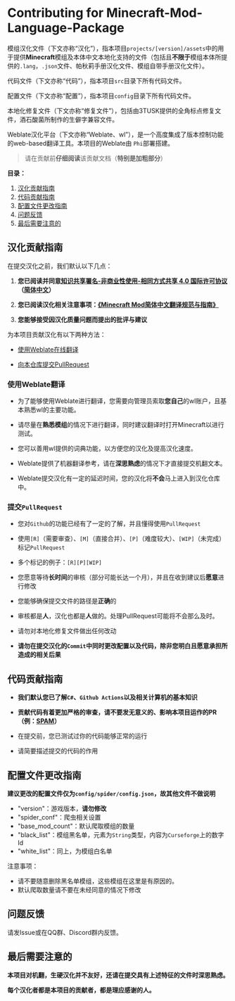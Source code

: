 # Contributing for Minecraft-Mod-Language-Package

模组汉化文件（下文亦称“汉化”），指本项目`projects/[version]/assets`中的用于提供**Minecraft**模组及本体中文本地化支持的文件（包括且**不限于**模组本体所提供的`.lang`，`.json`文件、帕秋莉手册汉化文件、模组自带手册汉化文件）。

代码文件（下文亦称“代码”），指本项目`src`目录下所有代码文件。

配置文件（下文亦称“配置”），指本项目`config`目录下所有代码文件。

本地化修复文件（下文亦称“修复文件”），包括由3TUSK提供的全角标点修复文件，酒石酸菌所制作的生僻字兼容文件。

Weblate汉化平台（下文亦称“Weblate、wl”），是一个高度集成了版本控制功能的web-based翻译工具。本项目的Weblate由    `Phi`部署搭建。

> 请在贡献前**仔细阅读**该贡献文档（**特别是加粗部分**）

**目录：**

1. [汉化贡献指南](#汉化贡献指南)
2. [代码贡献指南](#代码贡献指南)
3. [配置文件更改指南](#配置文件更改指南)
4. [问题反馈](#问题反馈)
5. [最后需要注意的](#最后需要注意的)

## 汉化贡献指南

在提交汉化之前，我们默认以下几点：

1. **您已阅读并同意[知识共享署名-非商业性使用-相同方式共享 4.0 国际许可协议](https://creativecommons.org/licenses/by-nc-sa/4.0/)（[简体中文](https://creativecommons.org/licenses/by-nc-sa/4.0/deed.zh)）**

2. **您已阅读汉化相关注意事项：[《Minecraft Mod简体中文翻译规范与指南》](https://github.com/Meow-J/Mod-Translation-Styleguide/blob/master/README.md)**

3. **您能够接受因汉化质量问题而提出的批评与建议**

为本项目贡献汉化有以下两种方法：

- [使用Weblate在线翻译](#使用weblate翻译)

- [向本仓库提交PullRequest](#提交pullrequest)

### 使用Weblate翻译

- 为了能够使用Weblate进行翻译，您需要向管理员索取**您自己**的wl账户，且基本熟悉wl的主要功能。

- 请尽量在**熟悉模组**的情况下进行翻译，同时建议翻译时打开Minecraft以进行测试。

- 您可以善用wl提供的词典功能，以方便您的汉化及提高汉化速度。

- Weblate提供了机器翻译参考，请在**深思熟虑**的情况下才直接提交机翻文本。

- Weblate提交汉化有一定的延迟时间，您的汉化将**不会**马上进入到汉化仓库中。

### 提交`PullRequest`

- 您对`Github`的功能已经有了一定的了解，并且懂得使用`PullRequest`

- 使用`[R]`（需要审查）、`[M]`（直接合并）、`[P]`（难度较大）、`[WIP]`（未完成）标记`PullRequest`

- 多个标记的例子：`[R][P][WIP]`

- 您愿意等待**长时间**的审核（部分可能长达一个月），并且在收到建议后**愿意**进行修改

- 您能够确保提交文件的路径是**正确**的

- 审核都是**人**，汉化也都是**人**做的。处理PullRequest可能将不会那么及时。

- 请勿对本地化修复文件做出任何改动

- **请勿在提交汉化的`Commit`中同时更改配置以及代码，除非您明白且愿意承担所造成的相关后果**

## 代码贡献指南

- **我们默认您已了解`C#`、`Github Actions`以及相关计算机的基本知识**

- **贡献代码有着更加严格的审查，请不要发无意义的、影响本项目运作的PR（例：[SPAM](https://github.com/CFPAOrg/Minecraft-Mod-Language-Package/pull/840)）**

- 在提交前，您已测试过你的代码能够正常的运行

- 请简要描述提交的代码的作用

## 配置文件更改指南

**建议更改的配置文件仅为`config/spider/config.json`，故其他文件不做说明**

- "version"：游戏版本，**请勿修改**
- "spider_conf"：爬虫相关设置
- "base_mod_count"：默认爬取模组的数量
- "black_list"：模组黑名单，元素为`String`类型，内容为`Curseforge`上的数字Id
- "white_list"：同上，为模组白名单

注意事项：

- 请不要随意删除黑名单模组，这些模组在这里是有原因的。
- 默认爬取数量请不要在未经同意的情况下修改

## 问题反馈

请发Issue或在QQ群、Discord群内反馈。

## 最后需要注意的

**本项目对机翻，生硬汉化并不友好，还请在提交具有上述特征的文件时深思熟虑。**

**每个汉化者都是本项目的贡献者，都是理应感谢的人。**
